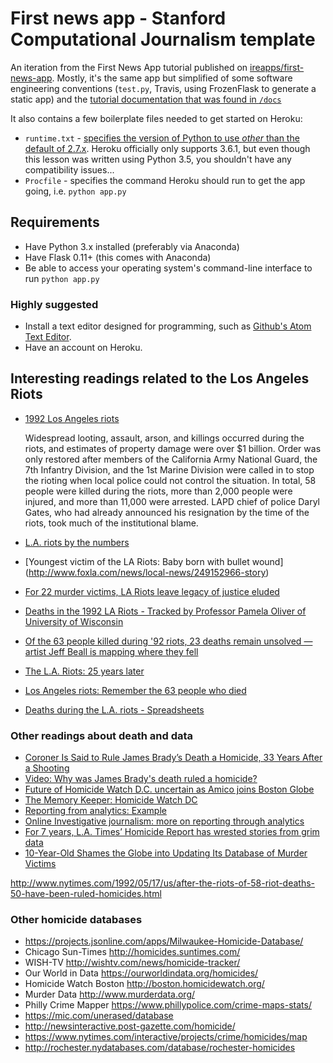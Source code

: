 # First news app - Stanford Computational Journalism template

An iteration from the First News App tutorial published on [ireapps/first-news-app](ireapps/first-news-app). Mostly, it's the same app but simplified of some software engineering conventions (`test.py`, Travis, using FrozenFlask to generate a static app) and the [tutorial documentation that was found in `/docs`](http://first-news-app.rtfd.org/)

It also contains a few boilerplate files needed to get started on Heroku:

- `runtime.txt` - [specifies the version of Python to use *other* than the default of 2.7.x](https://devcenter.heroku.com/articles/python-runtimes). Heroku officially only supports 3.6.1, but even though this lesson was written using Python 3.5, you shouldn't have any compatibility issues... 
- `Procfile` - specifies the command Heroku should run to get the app going, i.e. `python app.py`



## Requirements

- Have Python 3.x installed (preferably via Anaconda)
- Have Flask 0.11+ (this comes with Anaconda)
- Be able to access your operating system's command-line interface to run `python app.py`

### Highly suggested

- Install a text editor designed for programming, such as [Github's Atom Text Editor](https://atom.io/).
- Have an account on Heroku.



## Interesting readings related to the Los Angeles Riots

- [1992 Los Angeles riots](https://en.wikipedia.org/wiki/1992_Los_Angeles_riots)
  
  Widespread looting, assault, arson, and killings occurred during the riots, and estimates of property damage were over $1 billion. Order was only restored after members of the California Army National Guard, the 7th Infantry Division, and the 1st Marine Division were called in to stop the rioting when local police could not control the situation. In total, 58 people were killed during the riots, more than 2,000 people were injured, and more than 11,000 were arrested. LAPD chief of police Daryl Gates, who had already announced his resignation by the time of the riots, took much of the institutional blame.




- [L.A. riots by the numbers](http://www.latimes.com/local/1992riots/la-me-riots-25-years-20170420-htmlstory.html)
- [Youngest victim of the LA Riots: Baby born with bullet wound]
(http://www.foxla.com/news/local-news/249152966-story)
- [For 22 murder victims, LA Riots leave legacy of justice eluded](http://www.foxnews.com/us/2012/04/29/for-22-murder-victims-la-riots-leave-legacy-justice-eluded.html)
- [Deaths in the 1992 LA Riots - Tracked by Professor Pamela Oliver of University of Wisconsin](http://www.ssc.wisc.edu/~oliver/soc220/Lectures220/AfricanAmericans/LA%20Riot%201992%20Deaths.htm)
- [Of the 63 people killed during '92 riots, 23 deaths remain unsolved — artist Jeff Beall is mapping where they fell](http://www.latimes.com/entertainment/arts/miranda/la-et-cam-la-riots-jeff-beall-los-angeles-uprising-20170427-htmlstory.html)
- [The L.A. Riots: 25 years later](http://timelines.latimes.com/los-angeles-riots/)
- [Los Angeles riots: Remember the 63 people who died](http://latimesblogs.latimes.com/lanow/2012/04/los-angeles-riots-remember-the-63-people-who-died-.html)
- [Deaths during the L.A. riots - Spreadsheets](http://spreadsheets.latimes.com/la-riots-deaths/)


### Other readings about death and data

- [Coroner Is Said to Rule James Brady’s Death a Homicide, 33 Years After a Shooting](https://www.nytimes.com/2014/08/09/us/james-brady-s-death-ruled-a-homicide-police-say.html)
- [Video: Why was James Brady's death ruled a homicide?](http://www.latimes.com/nation/nationnow/81041387-132.html)
- [Future of Homicide Watch D.C. uncertain as Amico joins Boston Globe](https://www.poynter.org/2014/future-of-homicide-watch-d-c-uncertain-as-amico-joins-boston-globe/260868/)
- [The Memory Keeper: Homicide Watch DC](https://www.washingtonian.com/2012/02/10/the-memory-keeper-homicide-watch-dc/)
- [Reporting from analytics: Example](https://web.archive.org/web/20160331122250/http://lauraamico.tumblr.com/post/5196806316/reporting-from-analytics-example)
- [Online Investigative journalism: more on reporting through analytics](https://web.archive.org/web/20160406200406/https://lauraamico.tumblr.com/post/11316313807/online-investigative-journalism-more-on-reporting)
- [For 7 years, L.A. Times’ Homicide Report has wrested stories from grim data](https://www.poynter.org/2014/since-2007-l-a-times-homicide-report-has-wrested-stories-from-data/240349/)
- [10-Year-Old Shames the Globe into Updating Its Database of Murder Victims](http://www.bostonmagazine.com/news/blog/2015/01/09/10-year-old-shames-boston-globe-updating-database-murder-victims/)

http://www.nytimes.com/1992/05/17/us/after-the-riots-of-58-riot-deaths-50-have-been-ruled-homicides.html

### Other homicide databases

- https://projects.jsonline.com/apps/Milwaukee-Homicide-Database/
- Chicago Sun-Times http://homicides.suntimes.com/
- WISH-TV http://wishtv.com/news/homicide-tracker/
- Our World in Data https://ourworldindata.org/homicides/
- Homicide Watch Boston http://boston.homicidewatch.org/
- Murder Data http://www.murderdata.org/
- Philly Crime Mapper https://www.phillypolice.com/crime-maps-stats/
- https://mic.com/unerased/database
- http://newsinteractive.post-gazette.com/homicide/
- https://www.nytimes.com/interactive/projects/crime/homicides/map
- http://rochester.nydatabases.com/database/rochester-homicides
